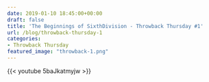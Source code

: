 ```yaml
---
date: 2019-01-10 18:45:00+00:00
draft: false
title: 'The Beginnings of SixthDivision - Throwback Thursday #1'
url: /blog/throwback-thursday-1
categories:
- Throwback Thursday
featured_image: "throwback-1.png"
---
```




{{< youtube 5baJkatmyjw >}}